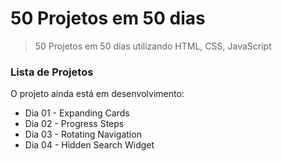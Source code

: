 # 50 Projetos em 50 dias


> 50 Projetos em 50 dias utilizando HTML, CSS, JavaScript

### Lista de Projetos

O projeto ainda está em desenvolvimento:
- Dia 01 - Expanding Cards
- Dia 02 - Progress Steps
- Dia 03 - Rotating Navigation 
- Dia 04 - Hidden Search Widget

